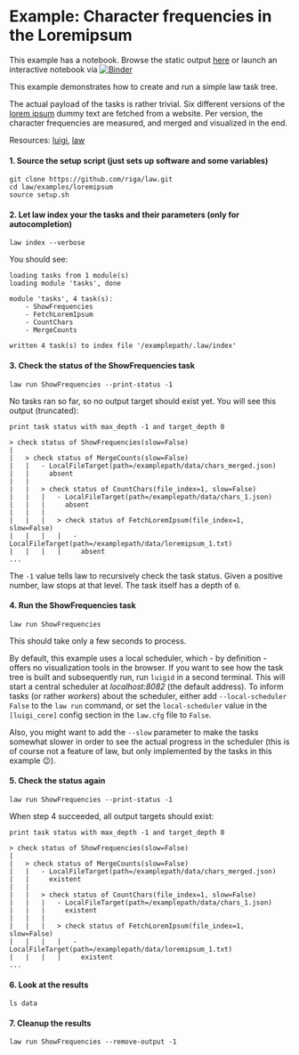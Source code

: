 # Example: Character frequencies in the Loremipsum

This example has a notebook. Browse the static output [here](example.ipynb) or launch an interactive notebook via [![Binder](https://mybinder.org/badge_logo.svg)](https://mybinder.org/v2/gh/riga/law/master?filepath=examples%2Floremipsum%2Fexample.ipynb)

This example demonstrates how to create and run a simple law task tree.

The actual payload of the tasks is rather trivial. Six different versions of the [lorem ipsum](https://www.lipsum.com) dummy text are fetched from a website. Per version, the character frequencies are measured, and merged and visualized in the end.

Resources: [luigi](http://luigi.readthedocs.io/en/stable), [law](http://law.readthedocs.io/en/latest)


#### 1. Source the setup script (just sets up software and some variables)

```shell
git clone https://github.com/riga/law.git
cd law/examples/loremipsum
source setup.sh
```


#### 2. Let law index your the tasks and their parameters (only for autocompletion)

```shell
law index --verbose
```

You should see:

```shell
loading tasks from 1 module(s)
loading module 'tasks', done

module 'tasks', 4 task(s):
    - ShowFrequencies
    - FetchLoremIpsum
    - CountChars
    - MergeCounts

written 4 task(s) to index file '/examplepath/.law/index'
```


#### 3. Check the status of the ShowFrequencies task

```shell
law run ShowFrequencies --print-status -1
```

No tasks ran so far, so no output target should exist yet. You will see this output (truncated):

```shell
print task status with max_depth -1 and target_depth 0

> check status of ShowFrequencies(slow=False)
|
|   > check status of MergeCounts(slow=False)
|   |   - LocalFileTarget(path=/examplepath/data/chars_merged.json)
|   |     absent
|   |
|   |   > check status of CountChars(file_index=1, slow=False)
|   |   |   - LocalFileTarget(path=/examplepath/data/chars_1.json)
|   |   |     absent
|   |   |
|   |   |   > check status of FetchLoremIpsum(file_index=1, slow=False)
|   |   |   |   - LocalFileTarget(path=/examplepath/data/loremipsum_1.txt)
|   |   |   |     absent
...
```

The ``-1`` value tells law to recursively check the task status. Given a positive number, law stops at that level. The task itself has a depth of ``0``.


#### 4. Run the ShowFrequencies task


```shell
law run ShowFrequencies
```

This should take only a few seconds to process.

By default, this example uses a local scheduler, which - by definition - offers no visualization tools in the browser. If you want to see how the task tree is built and subsequently run, run ``luigid`` in a second terminal. This will start a central scheduler at *localhost:8082* (the default address). To inform tasks (or rather *workers*) about the scheduler, either add ``--local-scheduler False`` to the ``law run`` command, or set the ``local-scheduler`` value in the ``[luigi_core]`` config section in the ``law.cfg`` file to ``False``.

Also, you might want to add the ``--slow`` parameter to make the tasks somewhat slower in order to see the actual progress in the scheduler (this is of course not a feature of law, but only implemented by the tasks in this example 😉).


#### 5. Check the status again

```shell
law run ShowFrequencies --print-status -1
```

When step 4 succeeded, all output targets should exist:

```shell
print task status with max_depth -1 and target_depth 0

> check status of ShowFrequencies(slow=False)
|
|   > check status of MergeCounts(slow=False)
|   |   - LocalFileTarget(path=/examplepath/data/chars_merged.json)
|   |     existent
|   |
|   |   > check status of CountChars(file_index=1, slow=False)
|   |   |   - LocalFileTarget(path=/examplepath/data/chars_1.json)
|   |   |     existent
|   |   |
|   |   |   > check status of FetchLoremIpsum(file_index=1, slow=False)
|   |   |   |   - LocalFileTarget(path=/examplepath/data/loremipsum_1.txt)
|   |   |   |     existent
...
```


#### 6. Look at the results

```shell
ls data
```


#### 7. Cleanup the results

```shell
law run ShowFrequencies --remove-output -1
```
